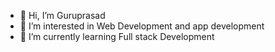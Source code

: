 - 👋 Hi, I’m Guruprasad
- 👀 I’m interested in Web Development and app development
- 🌱 I’m currently learning Full stack Development

<!---
guruprasad26gp/guruprasad26gp is a ✨ special ✨ repository because its `README.md` (this file) appears on your GitHub profile.
You can click the Preview link to take a look at your changes.
--->
